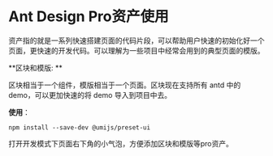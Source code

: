 # Ant Design Pro资产使用

资产指的就是一系列快速搭建页面的代码片段，可以帮助用户快速的初始化好一个页面，更快速的开发代码。可以理解为一些项目中经常会用到的典型页面的模版。

**区块和模版: **

区块相当于一个组件，模版相当于一个页面。区块现在支持所有 antd 中的 demo，可以更加快速的将 demo 导入到项目中去。

**使用**：

```
npm install --save-dev @umijs/preset-ui
```

打开开发模式下页面右下角的小气泡，方便添加区块和模版等pro资产。


